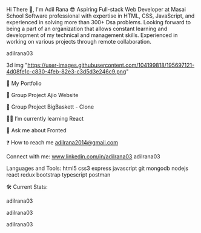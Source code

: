 Hi There 👋, I'm Adil Rana 😎
Aspiring Full-stack Web Developer at Masai School
Software professional with expertise in HTML, CSS, JavaScript, and experienced in solving more than 300+ Dsa problems. Looking forward to being a part of an organization that allows constant learning and development of my technical and management skills. Experienced in working on various projects through remote collaboration.


adilrana03

3d img 
"https://user-images.githubusercontent.com/104199818/195697121-4d08fe1c-c830-4feb-82e3-c3d5d3e246c9.png"

💼 My Portfolio 

🤝 Group Project Ajio Website

🤝 Group Project BigBaskett - Clone

👨‍💻 I’m currently learning React 

📧 Ask me about Fronted

❓ How to reach me adilrana2014@gmail.com

<!-- 📄 Resume https://drive.google.com/file/d/1j--f6bOKu7zvTMvHTLi8QCgFMMxaccBF/view?usp=sharing -->

Connect with me:
www.linkedin.com/in/adilrana03  adilrana03

Languages and Tools:
html5 css3 express javascript git mongodb nodejs react redux bootstrap typescript postman

🛠 Current Stats:

 adilrana03
 
 adilrana03




adilrana03
